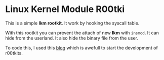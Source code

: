 # Linux Kernel Module R00tki

This is a simple **lkm rootkit**. It work by hooking the syscall table.

With this rootkit you can prevent the attach of new **lkm** with `insmod`. It can hide from the userland. It also hide the binary file from the user.

To code this, I used this [blog](https://xcellerator.github.io/posts/linux_rootkits_01/) which is awefull to start the development of r00tkits.
